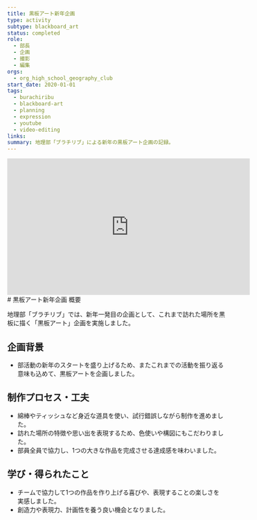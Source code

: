 ```yaml
---
title: 黒板アート新年企画
type: activity
subtype: blackboard_art
status: completed
role:
  - 部長
  - 企画
  - 撮影
  - 編集
orgs:
  - org_high_school_geography_club
start_date: 2020-01-01
tags:
  - burachiribu
  - blackboard-art
  - planning
  - expression
  - youtube
  - video-editing
links: 
summary: 地理部「ブラチリブ」による新年の黒板アート企画の記録。
---
```


<iframe width="560" height="315" src="https://www.youtube.com/embed/v_p4l7fegng?si=iid_agFHLIdT5L1_" title="YouTube video player" frameborder="0" allow="accelerometer; autoplay; clipboard-write; encrypted-media; gyroscope; picture-in-picture; web-share" referrerpolicy="strict-origin-when-cross-origin" allowfullscreen></iframe>
# 黒板アート新年企画 概要

地理部「ブラチリブ」では、新年一発目の企画として、これまで訪れた場所を黒板に描く「黒板アート」企画を実施しました。

## 企画背景

- 部活動の新年のスタートを盛り上げるため、またこれまでの活動を振り返る意味も込めて、黒板アートを企画しました。

## 制作プロセス・工夫

- 綿棒やティッシュなど身近な道具を使い、試行錯誤しながら制作を進めました。
- 訪れた場所の特徴や思い出を表現するため、色使いや構図にもこだわりました。
- 部員全員で協力し、1つの大きな作品を完成させる達成感を味わいました。

## 学び・得られたこと

- チームで協力して1つの作品を作り上げる喜びや、表現することの楽しさを実感しました。
- 創造力や表現力、計画性を養う良い機会となりました。 
